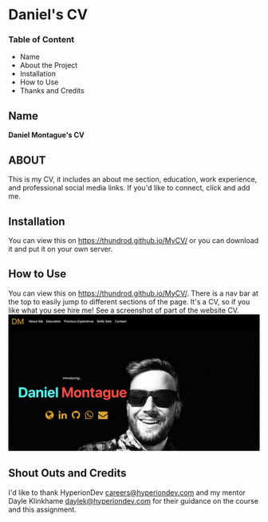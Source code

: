 # Daniel's CV

### Table of Content
* Name
* About the Project
* Installation
* How to Use
* Thanks and Credits

## Name
**Daniel Montague's CV**

## ABOUT
This is my CV, it includes an about me section, education, work experience, and professional social media links. If you'd like to connect, click and add me.

## Installation
You can view this on https://thundrod.github.io/MyCV/ or you can download it and put it on your own server.

## How to Use
You can view this on https://thundrod.github.io/MyCV/. There is a nav bar at the top to easily jump to different sections of the page. It's a CV, so if you like what you see hire me! See a screenshot of part of the website CV.
![animation](images/cvscreenshot.png)

## Shout Outs and Credits
I'd like to thank HyperionDev careers@hyperiondev.com and my mentor Dayle Klinkhame daylek@hyperiondev.com for their guidance on the course and this assignment.

